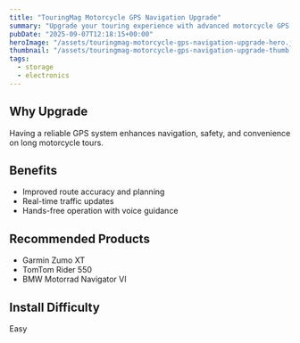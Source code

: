 ```yaml
---
title: "TouringMag Motorcycle GPS Navigation Upgrade"
summary: "Upgrade your touring experience with advanced motorcycle GPS systems."
pubDate: "2025-09-07T12:18:15+00:00"
heroImage: "/assets/touringmag-motorcycle-gps-navigation-upgrade-hero.jpg"
thumbnail: "/assets/touringmag-motorcycle-gps-navigation-upgrade-thumb.jpg"
tags:
  - storage
  - electronics
---
```


<h2>Why Upgrade</h2>
<p>Having a reliable GPS system enhances navigation, safety, and convenience on long motorcycle tours.</p>
<h2>Benefits</h2>
<ul>
  <li>Improved route accuracy and planning</li>
  <li>Real-time traffic updates</li>
  <li>Hands-free operation with voice guidance</li>
</ul>
<h2>Recommended Products</h2>
<ul>
  <li>Garmin Zumo XT</li>
  <li>TomTom Rider 550</li>
  <li>BMW Motorrad Navigator VI</li>
</ul>
<h2>Install Difficulty</h2>
<p>Easy</p>